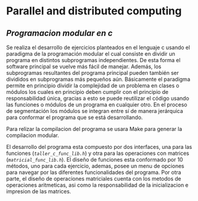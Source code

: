 # Parallel and distributed computing

## *Programacion modular en c*

Se realiza el desarrollo de ejercicios planteados en el lenguaje c usando el paradigma de la programación modular el cual consiste en dividir un programa en distintos subprogramas independientes. De esta forma el software principal se vuelve más fácil de manejar. Además, los subprogramas resultantes del programa principal pueden también ser divididos en subprogramas más pequeños aún. Básicamente el paradigma permite en principio dividir la complejidad de un problema en clases o módulos los cuales en principio deben cumplir con el principio de responsabilidad única, gracias a esto se puede reutilizar el código usando las funciones o módulos de un programa en cualquier otro. En el proceso de segmentación los módulos se integran entre sí de manera jerárquica para conformar el programa que se está desarrollando.

Para relizar la compilacion del programa se usara Make para generar la compilacion modular.

El desarrollo del programa esta compuesto por dos interfaces, una para las funciones (*`taller_c_func_lib.h`*) y otra para las operaciones con matrices (*`matricial_func_lib.h`*).
El diseño de funciones esta conformado por 10 métodos, uno para cada ejercicio, ademas, posee un menu de opciones para navegar por las diferentes funcionalidades del programa. Por otra parte, el diseño de operaciones matriciales cuenta con los metodos de operaciones aritmeticas, asi como la responsabilidad de la inicializacion e impresion de las matrices.


